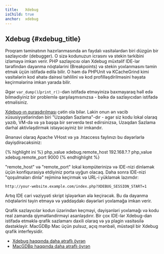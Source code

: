```yaml
---
title:   Xdebug
isChild: true
anchor:  xdebug
---
```


## Xdebug {#xdebug_title}

Proqram təminatının hazırlanmasında ən faydalı vasitələrdən biri düzgün bir sazlayıcıdır (debugger). O sizə kodunuzun 
icrasını və stekin tərkibini izləməyə imkan verir. PHP sazlayıcısı olan Xdebug müxtəlif IDE-lər tərəfindən dayanma 
nöqtələrini (Breakpoints) və stekin yoxlanmasını təmin etmək üçün istifadə edilə bilir. O həm də PHPUnit və KCacheGrind 
kimi vasitələrin kod əhatə dairəsi təhlilini və kod profilləşdirilməsini həyata keçirmələrinə imkan yarada bilir. 

Əgər `var_dump()`/`print_r()`-dən istifadə etməyinizə baxmayaraq həll edə bilmədiyiniz bir problemlə qarşılaşmısınızsa - 
bəlkə də sazlayıcıdan istifadə etməlisiniz. 

[Xdebug-ın quraşdırılması][xdebug-install] çətin ola bilər. Lakin onun ən vacib xüsusiyyətlərindən biri 
"Uzaqdan Sazlama"-dır - əgər siz kodu lokal olaraq yazıb, VM-də və ya başqa bir serverdə test edirsinizsə, Uzaqdan 
Sazlama dərhal aktivləşdirmək istəyəcəyiniz bir imkandır. 

Ənənəvi olaraq Apache VHost və ya .htaccess faylınızı bu dəyərlərlə dəyişdirəcəksiniz:

{% highlight ini %}
php_value xdebug.remote_host 192.168.?.?
php_value xdebug.remote_port 9000
{% endhighlight %}

"remote_host" və "remote_port" lokal kompüterinizə və IDE-nizi dinləmək üçün konfiqurasiya etdiyiniz porta uyğun olacaq. 
Daha sonra IDE-nizi "qoşulmaları dinlə" rejiminə keçirmək və URL-i yükləmək lazımdır: 

    http://your-website.example.com/index.php?XDEBUG_SESSION_START=1

Artıq IDE cari vəziyyəti skript işləyərkən ələ keçirəcək. Bu da dayanma nöqtələrini təyin etməyə və yaddaşdakı dəyərləri 
yoxlamağa imkan verir. 

Qrafik sazlayıcılar kodun üzərindən keçməyi, dəyişənləri yoxlamağı və kodu real zamanda qiymətləndirməyi asanlaşdırır. 
Bir çox IDE-lər Xdebug-dan istifadə etməklə qrafik sazlamanı daxili olaraq və ya plagin vasitəsilə dəstəkləyir. MacGDBp 
Mac üçün pulsuz, açıq mənbəli, müstəqil bir Xdebug qrafik interfeysidir. 

 * [Xdebug haqqında daha ətraflı öyrən][xdebug-docs]
 * [MacGDBp haqqında daha ətraflı öyrən][macgdbp-install]


[xdebug-install]: https://xdebug.org/docs/install
[xdebug-docs]: https://xdebug.org/docs/
[macgdbp-install]: https://www.bluestatic.org/software/macgdbp/
